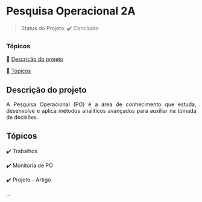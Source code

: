 <h1>Pesquisa Operacional 2A</h1> 

> Status do Projeto: ✔️ Concluído

### Tópicos 

:small_blue_diamond: [Descrição do projeto](#descrição-do-projeto)

:small_blue_diamond: [Tópicos](#topicos)


## Descrição do projeto 

<p align="justify">
  A Pesquisa Operacional (PO) é a área de conhecimento que estuda, desenvolve e aplica métodos analíticos avançados para auxiliar na tomada de decisões. 
</p>

## Tópicos

:heavy_check_mark: Trabalhos

:heavy_check_mark: Monitoria de PO 

:heavy_check_mark: Projeto - Artigo

...

